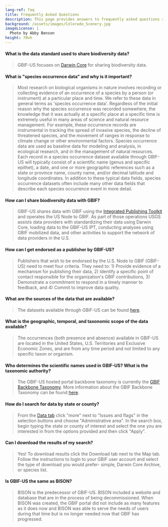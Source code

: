```yaml
---
lang-ref: faq
title: Frequently Asked Questions
description: This page provides answers to frequently asked questions related to GBIF-US.
background: /assets/images/Colorado_Scenery.jpg
imageLicense: |
  Photo by Abby Benson
height: 70vh
---
```


#### What is the data standard used to share biodiversity data? 

> GBIF-US focuses on [Darwin Core](https://dwc.tdwg.org/) for sharing biodiversity data. 

#### What is "species occurrence data" and why is it important? 

> Most research on biological organisms in nature involves recording or collecting evidence of an occurrence of a species by a person (or instrument) at a particular place and time. We refer to these data in general terms as 'species occurrence data'. Regardless of the initial reason why the species occurrence was recorded somewhere, the knowledge that it was actually at a specific place at a specific time is extremely useful in many areas of science and natural resource management. For example, these occurrence records are instrumental in tracking the spread of invasive species, the decline of threatened species, and the movement of ranges in response to climate change or other environmental factors. Species occurrence data are used as baseline data for modeling and analysis, in ecological research, and in the management of natural resources. Each record in a species occurrence dataset available through GBIF-US will typically consist of a scientific name (genus and specific epithet), a date, and one or more geographic references such as a state or province name, county name, and/or decimal latitude and longitude coordinates. In addition to these typical data fields, species occurrence datasets often include many other data fields that describe each species occurrence event in more detail. 

#### How can I share biodiversity data with GBIF? 

> GBIF-US shares data with GBIF using the [Integrated Publishing Toolkit](https://bison.usgs.gov/ipt/) and operates the US Node to GBIF. As part of those operations USGS assists data providers with standardizing their data using Darwin Core, loading data to the GBIF-US IPT,  conducting analyses using GBIF mobilized data, and other activities to support the network of data providers in the U.S. 

#### How can I get endorsed as a publisher by GBIF-US? 

> Publishers that wish to be endorsed by the U.S. Node to GBIF (GBIF-US) need to meet four criteria. They need to: 1) Provide evidence of a mechanism for publishing their data, 2) Identify a specific point of contact responsible for the organization's GBIF contributions, 3) Demonstrate a commitment to respond in a timely manner to feedback, and 4) Commit to improve data quality. 

#### What are the sources of the data that are available? 

> The datasets available through GBIF-US can be found [here](https://www.gbif.us/data?view=DATASETS). 

#### What is the geographic, temporal, and taxonomic scope of the data available? 

> The occurrences (both presence and absence) available in GBIF-US are located in the United States, U.S. Territories and Exclusive Economic Zones, and are from any time period and not limited to any specific taxon or organism.  

#### Who determines the scientific names used in GBIF-US? What is the taxonomic authority? 

> The GBIF-US hosted portal backbone taxonomy is currently the [GBIF Backbone Taxonomy](https://www.gbif.org/dataset/d7dddbf4-2cf0-4f39-9b2a-bb099caae36c). More information about the GBIF Backbone Taxonomy can be found [here](https://data-blog.gbif.org/post/gbif-backbone-taxonomy/). 

#### How do I search for data by state or county? 

> From the [Data tab](https://www.gbif.us/data) click "more" next to "Issues and flags" in the selection buttons and choose "Administrative area". In the search box, begin typing the state or county of interest and select the one you are interested in from the options provided and then click "Apply". 

#### Can I download the results of my search? 

> Yes! To download results click the Download tab next to the Map tab. Follow the instructions to login to your GBIF user account and select the type of download you would prefer- simple, Darwin Core Archive, or species list. 

#### Is GBIF-US the same as BISON? 

> BISON is the predecessor of GBIF-US. BISON included a website and database that are in the process of being decommissioned. When BISON was created, the GBIF portal did not include as many features as it does now and BISON was able to serve the needs of users during that time but is no longer needed now that GBIF has progressed. 
